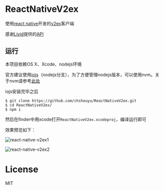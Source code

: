 
# ReactNativeV2ex

使用[react native](https://facebook.github.io/react-native/)开发的[v2ex](https://www.v2ex.com/)客户端

感谢[Livid](https://twitter.com/Livid)提供的[API](https://www.v2ex.com/p/7v9TEc53)

## 运行

本项目依赖OS X、Xcode、nodejs环境

官方建议使用[iojs](https://iojs.org/)（nodejs分支），为了方便管理nodejs版本，可以使用nvm。关于nvm请参考[此处](https://github.com/creationix/nvm#installation)

iojs安装完毕之后

    $ git clone https://github.com/chshouyu/ReactNativeV2ex.git
    $ cd ReactNativeV2ex/
    $ npm i

然后在finder中用xcode打开`ReactNativeV2ex.xcodeproj`，编译运行即可

效果预览如下：

![react-native-v2ex1](https://cloud.githubusercontent.com/assets/1304342/9402829/b9609eaa-4813-11e5-9786-9f8aed08c40a.gif)

![react-native-v2ex2](https://cloud.githubusercontent.com/assets/1304342/9402840/d66e6c7a-4813-11e5-87b4-a8451d465092.gif)

# License

MIT
